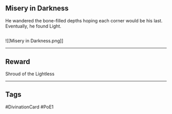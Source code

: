 ## Misery in Darkness
He wandered the bone-filled depths hoping each corner would be his last.
Eventually, he found Light.
## 
![[Misery in Darkness.png]]

---
## Reward
Shroud of the Lightless

---
## Tags
#DivinationCard
#PoE1